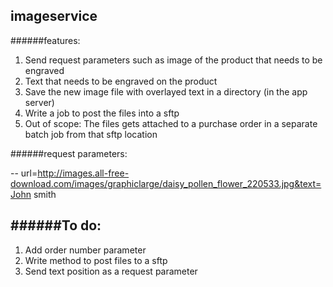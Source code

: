 ## imageservice

######features: 
1. Send request parameters such as image of the product that needs to be engraved 
2. Text that needs to be engraved on the product
3. Save the new image file with overlayed text in a directory (in the app server)
4. Write a job to post the files into a sftp
5. Out of scope: The files gets attached to a purchase order in a separate batch job from that sftp location

######request parameters:

-- url=http://images.all-free-download.com/images/graphiclarge/daisy_pollen_flower_220533.jpg&text=John smith

######To do: 
------------------------------------------
1. Add order number parameter
2. Write method to post files to a sftp
3. Send text position as a request parameter 
